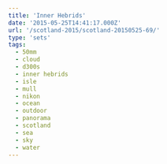 ```yaml
---
title: 'Inner Hebrids'
date: '2015-05-25T14:41:17.000Z'
url: '/scotland-2015/scotland-20150525-69/'
type: 'sets'
tags:
  - 50mm
  - cloud
  - d300s
  - inner hebrids
  - isle
  - mull
  - nikon
  - ocean
  - outdoor
  - panorama
  - scotland
  - sea
  - sky
  - water
---
```

